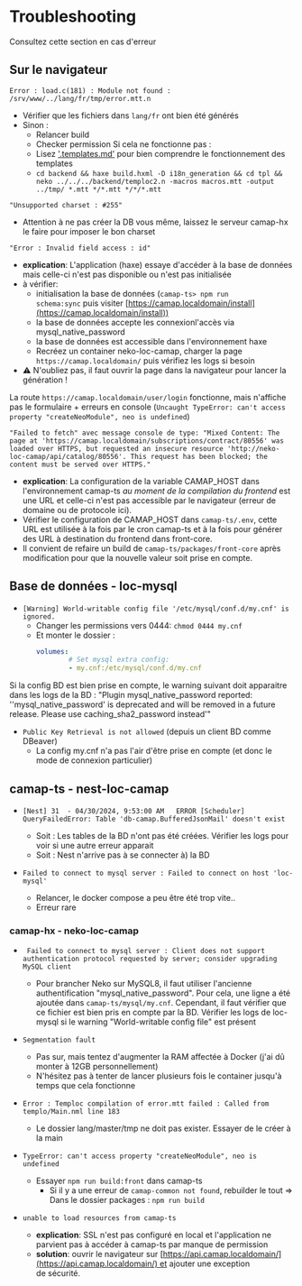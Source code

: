 # Troubleshooting

Consultez cette section en cas d'erreur


## Sur le navigateur
`Error : load.c(181) : Module not found : /srv/www/../lang/fr/tmp/error.mtt.n`
- Vérifier que les fichiers dans `lang/fr` ont bien été générés
- Sinon :
	- Relancer build
	- Checker permission
	Si cela ne fonctionne pas : 
	- Lisez ['.templates.md'](./templates.md) pour bien comprendre le fonctionnement des templates
	- `cd backend && haxe build.hxml -D i18n_generation && cd tpl && neko ../../../backend/temploc2.n -macros macros.mtt -output ../tmp/ *.mtt */*.mtt */*/*.mtt`


`"Unsupported charset : #255"`
- Attention à ne pas créer la DB vous même, laissez le serveur camap-hx le faire pour imposer le bon charset

`"Error : Invalid field access : id"`
- **explication**: L'application (haxe) essaye d'accéder à la base de données mais celle-ci n'est pas disponible ou n'est pas initialisée
- à vérifier:
	- initialisation la base de données (`camap-ts> npm run schema:sync` puis visiter [https://camap.localdomain/install](https://camap.localdomain/install))
	- la base de données accepte les connexionl'accès via mysql_native_password
	- la base de données est accessible dans l'environnement haxe
	- Recréez un container neko-loc-camap, charger la page `https://camap.localdomain/` puis vérifiez les logs si besoin
- ⚠ N'oubliez pas, il faut ouvrir la page dans la navigateur pour lancer la génération !

La route `https://camap.localdomain/user/login` fonctionne, mais n'affiche pas le formulaire + erreurs en console (`Uncaught TypeError: can't access property "createNeoModule", neo is undefined`)

`"Failed to fetch" avec message console de type: "Mixed Content: The page at 'https://camap.localdomain/subscriptions/contract/80556' was loaded over HTTPS, but requested an insecure resource 'http://neko-loc-camap/api/catalog/80556'. This request has been blocked; the content must be served over HTTPS."`
- **explication**: La configuration de la variable CAMAP_HOST dans l'environnement camap-ts *au moment de la compilation du frontend* est une URL et celle-ci n'est pas accessible par le navigateur (erreur de domaine ou de protocole ici).
- Vérifier le configuration de CAMAP_HOST dans `camap-ts/.env`, cette URL est utilisée à la fois par le cron camap-ts et à la fois pour générer des URL à destination du frontend dans front-core.
- Il convient de refaire un build de `camap-ts/packages/front-core` après modification pour que la nouvelle valeur soit prise en compte.

## Base de données - loc-mysql
- `[Warning] World-writable config file '/etc/mysql/conf.d/my.cnf' is ignored.`
	- Changer les permissions vers 0444: `chmod 0444 my.cnf`
	- Et monter le dossier :
		```yaml
		volumes:
				# Set mysql extra config:
				- my.cnf:/etc/mysql/conf.d/my.cnf
		```

Si la config BD est bien prise en compte, le warning suivant doit apparaitre dans les logs de la BD : "Plugin mysql_native_password reported: ''mysql_native_password' is deprecated and will be removed in a future release. Please use caching_sha2_password instead'"

- `Public Key Retrieval is not allowed` (depuis un client BD comme DBeaver)
	- La config my.cnf n'a pas l'air d'être prise en compte (et donc le mode de connexion particulier)

## camap-ts - nest-loc-camap
- `[Nest] 31  - 04/30/2024, 9:53:00 AM   ERROR [Scheduler] QueryFailedError: Table 'db-camap.BufferedJsonMail' doesn't exist`
	- Soit : Les tables de la BD n'ont pas été créées. Vérifier les logs pour voir si une autre erreur apparait
	- Soit : Nest n'arrive pas à se connecter à) la BD

- `Failed to connect to mysql server : Failed to connect on host 'loc-mysql'`
	- Relancer, le docker compose a peu être été trop vite..
	- Erreur rare

 ### camap-hx - neko-loc-camap
- ` Failed to connect to mysql server : Client does not support authentication protocol requested by server; consider upgrading MySQL client`
	- Pour brancher Neko sur MySQL8, il faut utiliser l'ancienne authentification "mysql_native_password". Pour cela, une ligne a été ajoutée dans `camap-ts/mysql/my.cnf`. Cependant, il faut vérifier que ce fichier est bien pris en compte par la BD. Vérifier les logs de loc-mysql si le warning "World-writable config file" est présent

- `Segmentation fault`
	- Pas sur, mais tentez d'augmenter la RAM affectée à Docker (j'ai dû monter à 12GB personnellement)
	- N'hésitez pas à tenter de lancer plusieurs fois le container jusqu'à temps que cela fonctionne

- `Error : Temploc compilation of error.mtt failed : Called from templo/Main.nml line 183`
	- Le dossier lang/master/tmp ne doit pas exister. Essayer de le créer à la main

- `TypeError: can't access property "createNeoModule", neo is undefined`
	- Essayer `npm run build:front` dans camap-ts
		- Si il y a une erreur de `camap-common not found`, rebuilder le tout => Dans le dossier packages : `npm run build`

- `unable to load resources from camap-ts`
	- **explication**: SSL n'est pas configuré en local et l'application ne parvient pas à accéder à camap-ts par manque de permission
	- **solution**: ouvrir le navigateur sur [https://api.camap.localdomain/](https://api.camap.localdomain/) et ajouter une exception de sécurité.